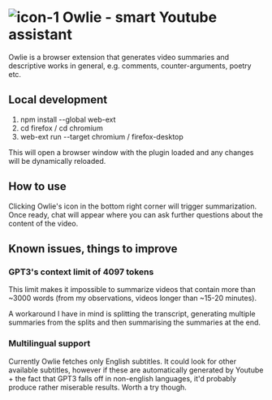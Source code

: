 # ![icon-1](https://user-images.githubusercontent.com/64603095/206002183-b4b6a676-9fe2-4bf0-8d43-fe23082b2d63.png) Owlie - smart Youtube assistant


Owlie is a browser extension that generates video summaries and descriptive works in general, e.g. comments, counter-arguments, poetry etc.

## Local development

1. npm install --global web-ext
2. cd firefox / cd chromium
3. web-ext run --target chromium / firefox-desktop

This will open a browser window with the plugin loaded and any changes will be dynamically reloaded.

## How to use

Clicking Owlie's icon in the bottom right corner will trigger summarization. Once ready, chat will appear where you can ask further questions about the content of the video.

## Known issues, things to improve

### GPT3's context limit of 4097 tokens

This limit makes it impossible to summarize videos that contain more than ~3000 words (from my observations, videos longer than ~15-20 minutes).

A workaround I have in mind is splitting the transcript, generating multiple summaries from the splits and then summarising the summaries at the end.

### Multilingual support

Currently Owlie fetches only English subtitles. It could look for other available subtitles, however if these are automatically generated by Youtube + the fact that GPT3 falls off in non-english languages, it'd probably produce rather miserable results. Worth a try though.
